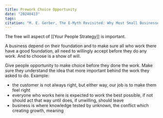 ```yaml
---
title: Prework Choice Opportunity
date: "20240413"
tags: 
citation: "M. E. Gerber, The E-Myth Revisited: Why Most Small Businesses Don’t Work and What to Do About It. Harper Collins, 2009."
---
```

The free will aspect of [[Your People Strategy]] is important.

A business depend on their foundation and to make sure all who work there have a good foundation, all need to willingly accept before they do any work. And to choose is a show of will.

Give people opportunity to make choice before they done the work. Make sure they understand the idea that more important behind the work they asked to do.
Example:
- the customer is not always right, but either way, our job is to make them feel right
- everyone who works here is expected to work the best possible, if not should act that way until does, if unwilling, should leave
- business is where knowledge tested by unknown, the conflict which creating growth, meaning

